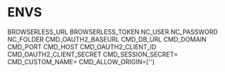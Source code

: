# ENVS


BROWSERLESS_URL
BROWSERLESS_TOKEN
NC_USER
NC_PASSWORD
NC_FOLDER
CMD_OAUTH2_BASEURL
CMD_DB_URL
CMD_DOMAIN
CMD_PORT
CMD_HOST
CMD_OAUTH2_CLIENT_ID
CMD_OAUTH2_CLIENT_SECRET
CMD_SESSION_SECRET=
CMD_CUSTOM_NAME=
CMD_ALLOW_ORIGIN=['']